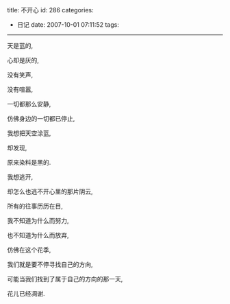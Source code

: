 title: 不开心
id: 286
categories:
  - 日记
date: 2007-10-01 07:11:52
tags:
---

天是蓝的,

心却是灰的,

没有笑声,

没有喧嚣,

一切都那么安静,

仿佛身边的一切都已停止,

我想把天空涂蓝,

却发现,

原来染料是黑的.

我想逃开,

却怎么也逃不开心里的那片阴云,

所有的往事历历在目,

我不知道为什么而努力,

也不知道为什么而放弃,

仿佛在这个花季,

我们就是要不停寻找自己的方向,

可能当我们找到了属于自己的方向的那一天,

花儿已经凋谢.